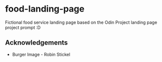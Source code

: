 # food-landing-page

Fictional food service landing page based on the Odin Project landing page project prompt :D

## Acknowledgements
- Burger Image - Robin Stickel